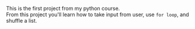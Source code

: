This is the first project from my python course.  
From this project you'll learn how to take input from user, use `for loop`, and shuffle a list.

